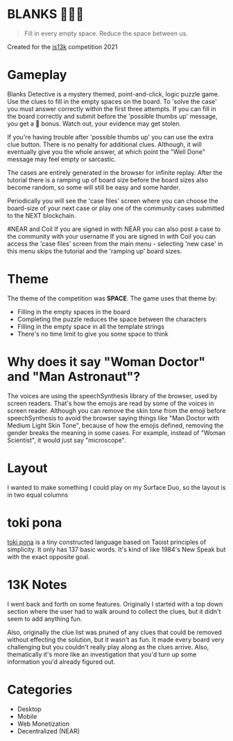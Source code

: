# BLANKS 🕵🏻‍♂️
> Fill in every empty space.
> Reduce the space between us.

Created for the [js13k](https://js13kgames.com/) competition 2021

# Gameplay
Blanks Detective is a mystery themed, point-and-click, logic puzzle game.  Use the clues to fill in the empty spaces on the board.  To 'solve the case' you must answer correctly within the first three attempts.  If you can fill in the board correctly and submit before the 'possible thumbs up' message, you get a 🥇 bonus.  Watch out, your evidence may get stolen.

If you're having trouble after 'possible thumbs up' you can use the extra clue button.  There is no penalty for additional clues. Although, it will eventually give you the whole answer, at which point the "Well Done" message may feel empty or sarcastic.

The cases are entirely generated in the browser for infinite replay. After the tutorial there is a ramping up of board size before the board sizes also become random, so some will still be easy and some harder.

Periodically you will see the 'case files' screen where you can choose the board-size of your next case or play one of the community cases submitted to the NEXT blockchain.

#NEAR and Coil
If you are signed in with NEAR you can also post a case to the community with your username
If you are signed in with Coil you can access the 'case files' screen from the main menu - selecting 'new case' in this menu skips the tutorial and the 'ramping up' board sizes.

# Theme
The theme of the competition was **SPACE**.
The game uses that theme by:
* Filling in the empty spaces in the board
* Completing the puzzle reduces the space between the characters
* Filling in the empty space in all the template strings
* There's no time limit to give you some space to think

# Why does it say "Woman Doctor" and "Man Astronaut"?
The voices are using the speechSynthesis library of the browser, used by screen readers. That's how the emojis are read by some of the voices in screen reader. Although you can remove the skin tone from the emoji before speechSynthesis to avoid the browser saying things like "Man Doctor with Medium Light Skin Tone", because of how the emojis defined, removing the gender breaks the meaning in some cases.  For example, instead of "Woman Scientist", it would just say "microscope".

# Layout
I wanted to make something I could play on my Surface Duo, so the layout is in two equal columns

# toki pona
[toki pona](https://en.wikipedia.org/wiki/Toki_Pona) is a tiny constructed language based on Taoist principles of simplicity. It only has 137 basic words.  It's kind of like 1984's New Speak but with the exact opposite goal.

# 13K Notes
I went back and forth on some features.  Originally I started with a top down section where the user had to walk around to collect the clues, but it didn't seem to add anything fun.

Also, originally the clue list was pruned of any clues that could be removed without effecting the solution, but it wasn't as fun. It made every board very challenging but you couldn't really play along as the clues arrive.  Also, thematically it's more like an investigation that you'd turn up some information you'd already figured out.

# Categories
* Desktop
* Mobile
* Web Monetization
* Decentralized (NEAR)
